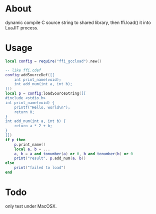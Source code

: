 
# About

dynamic compile C source string to shared library, then ffi.load() it into LuaJIT process.

# Usage

```lua
local config = require("ffi_gccload").new()

-- like ffi.cdef
config:addSourceDef([[
    int print_name(void);
    int add_num(int a, int b); 
]])
local p = config:loadSourceString([[
#include <stdio.h>
int print_name(void) {
    printf("Hello, world\n");
    return 0;
}
int add_num(int a, int b) {
    return a * 2 + b;
}
]])
if p then
    p.print_name()
    local a, b = ...
    a, b = a and tonumber(a) or 0, b and tonumber(b) or 0
    print("result", p.add_num(a, b))
else
    print("failed to load")
end
```

# Todo

only test under MacOSX.